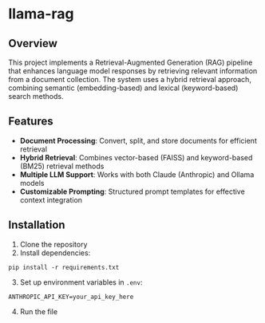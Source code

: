# llama-rag

## Overview

This project implements a Retrieval-Augmented Generation (RAG) pipeline that enhances language model responses by retrieving relevant information from a document collection. The system uses a hybrid retrieval approach, combining semantic (embedding-based) and lexical (keyword-based) search methods.

## Features

- **Document Processing**: Convert, split, and store documents for efficient retrieval
- **Hybrid Retrieval**: Combines vector-based (FAISS) and keyword-based (BM25) retrieval methods
- **Multiple LLM Support**: Works with both Claude (Anthropic) and Ollama models
- **Customizable Prompting**: Structured prompt templates for effective context integration

## Installation

1. Clone the repository
2. Install dependencies:
```
pip install -r requirements.txt
```
3. Set up environment variables in `.env`:
```
ANTHROPIC_API_KEY=your_api_key_here
```
4. Run the file
